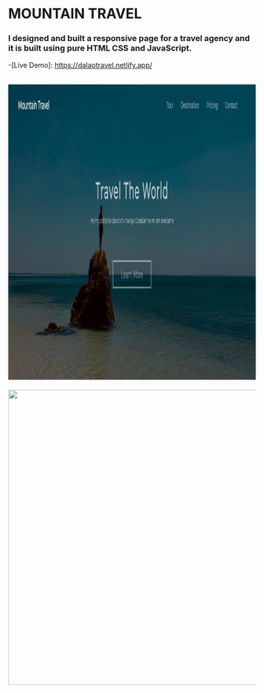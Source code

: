 # MOUNTAIN TRAVEL

### I designed and built a responsive page for a travel agency and it is built using pure HTML CSS and JavaScript.


-[Live Demo]: https://dalaotravel.netlify.app/



<br>
    <img src="https://raw.githubusercontent.com/AhmadDalao/Mountain-Travel/master/images/landing1.png" height="600" width="1000"/>
<br>


<br>
    <img src="https://raw.githubusercontent.com/AhmadDalao/Mountain-Travel/master/images/landing.png" height="600" width="1000"/>
<br>



